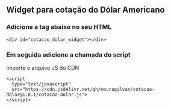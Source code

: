 
## Widget para cotação do Dólar Americano

### Adicione a tag abaixo no seu HTML
```
<div id="cotacao_dolar_widget"></div>
```

### Em seguida adicione a chamada do script
Importe o arquivo JS do CDN 
```
<script
  type="text/javascript"
  src="https://cdn.jsdelivr.net/gh/mouragilvan/cotacao-dolar@1.0.1/cotacao-dolar.js">
</script>
```
